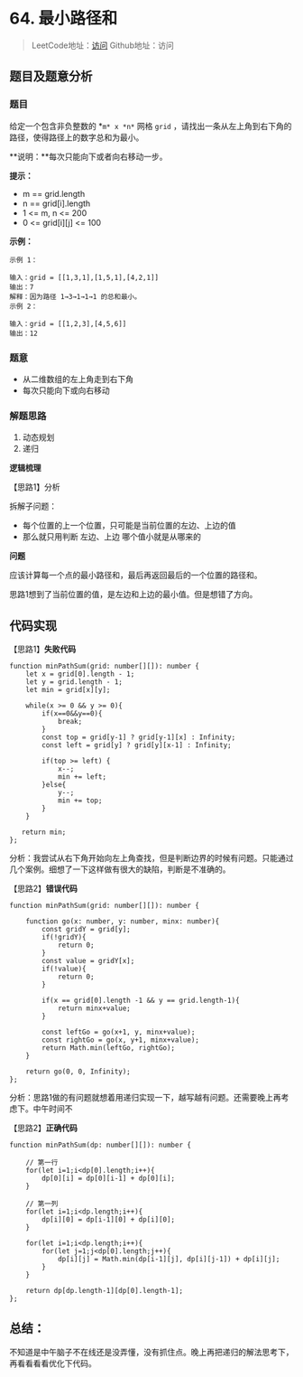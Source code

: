 # 64. 最小路径和

> LeetCode地址：[访问](https://leetcode-cn.com/problems/minimum-path-sum/) 
Github地址：访问

## 题目及题意分析

### 题目

给定一个包含非负整数的 *`m* x *n*` 网格 `grid` ，请找出一条从左上角到右下角的路径，使得路径上的数字总和为最小。

**说明：**每次只能向下或者向右移动一步。

**提示：**

- m == grid.length
- n == grid[i].length
- 1 <= m, n <= 200
- 0 <= grid[i][j] <= 100

**示例：**

```
示例 1：

输入：grid = [[1,3,1],[1,5,1],[4,2,1]]
输出：7
解释：因为路径 1→3→1→1→1 的总和最小。
示例 2：

输入：grid = [[1,2,3],[4,5,6]]
输出：12
```

### 题意

- 从二维数组的左上角走到右下角
- 每次只能向下或向右移动

### 解题思路

1. 动态规划
2. 递归

**逻辑梳理**

【思路1】分析

拆解子问题：

- 每个位置的上一个位置，只可能是当前位置的左边、上边的值
- 那么就只用判断 左边、上边 哪个值小就是从哪来的

**问题**

应该计算每一个点的最小路径和，最后再返回最后的一个位置的路径和。

思路1想到了当前位置的值，是左边和上边的最小值。但是想错了方向。

## 代码实现

【思路1】**失败代码**

```tsx
function minPathSum(grid: number[][]): number {
    let x = grid[0].length - 1;
    let y = grid.length - 1;
    let min = grid[x][y];

    while(x >= 0 && y >= 0){
        if(x==0&&y==0){
            break;
        }
        const top = grid[y-1] ? grid[y-1][x] : Infinity;
        const left = grid[y] ? grid[y][x-1] : Infinity;

        if(top >= left) {
            x--;
            min += left;
        }else{
            y--;
            min += top;
        }
    }

   return min;
};
```

分析：我尝试从右下角开始向左上角查找，但是判断边界的时候有问题。只能通过几个案例。细想了一下这样做有很大的缺陷，判断是不准确的。

【思路2】**错误代码**

```tsx
function minPathSum(grid: number[][]): number {

    function go(x: number, y: number, minx: number){
        const gridY = grid[y];
        if(!gridY){
            return 0;
        }
        const value = gridY[x];
        if(!value){
            return 0;
        }

        if(x == grid[0].length -1 && y == grid.length-1){
            return minx+value;
        }

        const leftGo = go(x+1, y, minx+value);
        const rightGo = go(x, y+1, minx+value);
        return Math.min(leftGo, rightGo);
    }

    return go(0, 0, Infinity);
};
```

分析：思路1做的有问题就想着用递归实现一下，越写越有问题。还需要晚上再考虑下。中午时间不

【思路2】**正确代码**

```tsx
function minPathSum(dp: number[][]): number {

    // 第一行
    for(let i=1;i<dp[0].length;i++){
        dp[0][i] = dp[0][i-1] + dp[0][i];
    }

    // 第一列
    for(let i=1;i<dp.length;i++){
        dp[i][0] = dp[i-1][0] + dp[i][0];
    }

    for(let i=1;i<dp.length;i++){
        for(let j=1;j<dp[0].length;j++){
            dp[i][j] = Math.min(dp[i-1][j], dp[i][j-1]) + dp[i][j]; 
        }
    }

    return dp[dp.length-1][dp[0].length-1];
};
```

## 总结：

不知道是中午脑子不在线还是没弄懂，没有抓住点。晚上再把递归的解法思考下，再看看看看优化下代码。